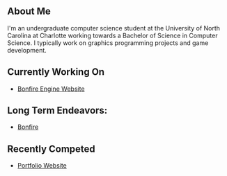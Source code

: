 ## About Me
I'm an undergraduate computer science student at the University of North Carolina at Charlotte working towards a Bachelor of Science in Computer Science. I typically work on graphics programming projects and game development.

## Currently Working On
* [Bonfire Engine Website](https://github.com/Caleb-Kronstad/bonfireengine.com)

## Long Term Endeavors:
* [Bonfire](https://github.com/Caleb-Kronstad/Bonfire)

## Recently Competed
* [Portfolio Website](https://github.com/Caleb-Kronstad/calebkronstad.com)
